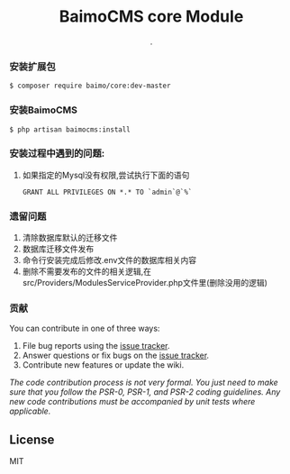 <h1 align="center"> BaimoCMS core Module</h1>

<p align="center"> .</p>


### 安装扩展包

```shell
$ composer require baimo/core:dev-master
```

### 安装BaimoCMS
```shell
$ php artisan baimocms:install
```

### 安装过程中遇到的问题:
1. 如果指定的Mysql没有权限,尝试执行下面的语句
    ```mysql
    GRANT ALL PRIVILEGES ON *.* TO `admin`@`%`
    ```
### 遗留问题
1. 清除数据库默认的迁移文件
2. 数据库迁移文件发布
3. 命令行安装完成后修改.env文件的数据库相关内容
4. 删除不需要发布的文件的相关逻辑,在src/Providers/ModulesServiceProvider.php文件里(删除没用的逻辑)


### 贡献

You can contribute in one of three ways:

1. File bug reports using the [issue tracker](https://github.com/baimo/core/issues).
2. Answer questions or fix bugs on the [issue tracker](https://github.com/baimo/core/issues).
3. Contribute new features or update the wiki.

_The code contribution process is not very formal. You just need to make sure that you follow the PSR-0, PSR-1, and PSR-2 coding guidelines. Any new code contributions must be accompanied by unit tests where applicable._

## License

MIT
